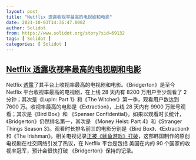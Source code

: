 ```yaml
---
layout: post
title: "Netflix 透露收视率最高的电视剧和电影"
date: 2021-10-03T14:36:47.000Z
author: Solidot
from: https://www.solidot.org/story?sid=69132
tags: [ Solidot ]
categories: [ Solidot ]
---
```

<!--1633271807000-->
[Netflix 透露收视率最高的电视剧和电影](https://www.solidot.org/story?sid=69132)
------

<div>
Netflix <a href="https://www.nbcnews.com/pop-culture/pop-culture-news/bridgerton-tops-netflix-s-list-most-watched-tv-shows-ever-n1280224" target="_blank">透露</a>了其平台上收视率最高的电视剧和电影。《Bridgerton》是至今 Netflix 平台收视率最高的电视剧，在上线 28 天内有 8200 万用户至少观看了 2 分钟；其次是《Lupin: Part 1》和《The Witcher》第一季，观看用户数达到 7600 万。收视率最高的电影是《Extraction》，上线 28 天内有 9900 万账号观看；其次是《Bird Box》和 《Spenser Confidential》。如果以观看时长统计，《Bridgerton》仍然排名第一，其次是 《Money Heist: Part 4》和《Stranger Things Season 3》。观看时长排名前三的电影分别是《Bird Box》、《Extraction》和《The Irishman》。相关电视记录<a href="https://www.vulture.com/article/planet-squid-game-netflix-biggest-show.html" target="_blank">正被《鱿鱼游戏》打破</a>，这部韩国制作的原创电视剧在社交网络引发了热议，在 Netflix 平台是包括 美国在内的 90 个国家的收视率冠军，预计会很快打破 《Bridgerton》保持的记录。
</div>
